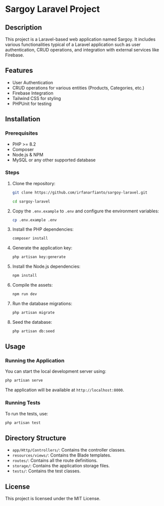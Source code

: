 # Sargoy Laravel Project

## Description

This project is a Laravel-based web application named Sargoy. It includes various functionalities typical of a Laravel application such as user authentication, CRUD operations, and integration with external services like Firebase.

## Features

-   User Authentication
-   CRUD operations for various entities (Products, Categories, etc.)
-   Firebase Integration
-   Tailwind CSS for styling
-   PHPUnit for testing

## Installation

### Prerequisites

-   PHP >= 8.2
-   Composer
-   Node.js & NPM
-   MySQL or any other supported database

### Steps

1. Clone the repository:

    ```sh
    git clone https://github.com/irfanarfianto/sargoy-laravel.git

    cd sargoy-laravel
    ```

2. Copy the `.env.example` to `.env` and configure the environment variables:

    ```sh
    cp .env.example .env
    ```

3. Install the PHP dependencies:

    ```sh
    composer install
    ```

4. Generate the application key:

    ```sh
    php artisan key:generate
    ```

5. Install the Node.js dependencies:

    ```sh
    npm install
    ```

6. Compile the assets:

    ```sh
    npm run dev
    ```

7. Run the database migrations:

    ```sh
    php artisan migrate
    ```

8. Seed the database:
    ```sh
    php artisan db:seed
    ```

## Usage

### Running the Application

You can start the local development server using:

```sh
php artisan serve
```

The application will be available at `http://localhost:8000`.

### Running Tests

To run the tests, use:

```sh
php artisan test
```

## Directory Structure

-   `app/Http/Controllers/`: Contains the controller classes.
-   `resources/views/`: Contains the Blade templates.
-   `routes/`: Contains all the route definitions.
-   `storage/`: Contains the application storage files.
-   `tests/`: Contains the test classes.

## License

This project is licensed under the MIT License.
